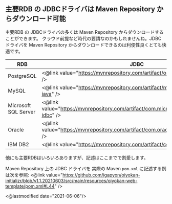 ## 主要RDB の JDBCドライバは Maven Repository からダウンロード可能

主要RDB の JDBCドライバの多くは Maven Repository からダウンロードすることができます。
クラウド前提など時代の要請なのかもしれませんね。JDBC ドライバを Maven Repository からダウンロードできるのは利便性良くとても快適です。

| RDB | JDBC |
| --- | ---- |
| PostgreSQL | <@link value="https://mvnrepository.com/artifact/org.postgresql/postgresql" /> |
| MySQL | <@link value="https://mvnrepository.com/artifact/mysql/mysql-connector-java" /> |
| Microsoft SQL Server | <@link value="https://mvnrepository.com/artifact/com.microsoft.sqlserver/mssql-jdbc" /> |
| Oracle | <@link value="https://mvnrepository.com/artifact/com.oracle.database.jdbc/ojdbc11" /> |
| IBM DB2 | <@link value="https://mvnrepository.com/artifact/com.ibm.db2/jcc" /> |

他にも主要RDBはいろいろありますが、記述はここまでで割愛します。

Maven Repository 上の JDBC ドライバを 実際の Maven `pom.xml` に記述する例は次を参照: <@link value="https://github.com/igapyon/oiyokan-initializr/blob/v1.1.20210603/src/main/resources/oiyokan-web-template/pom.xml#L44" />

<@lastmodified date="2021-06-06"/>
